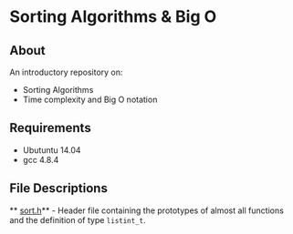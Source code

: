 # Sorting Algorithms & Big O
## About
An introductory repository on:
- Sorting Algorithms
- Time complexity and Big O notation
## Requirements
- Ubutuntu 14.04
- gcc 4.8.4
## File Descriptions
** [sort.h](sort.h)** - Header file containing the prototypes of almost all functions and the definition of type `listint_t`.

